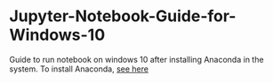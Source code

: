 # Jupyter-Notebook-Guide-for-Windows-10

Guide to run notebook on windows 10 after installing Anaconda in the system. To install Anaconda, [see here](https://github.com/NeloyNSU/Install-Anaconda-on-Windows-10/blob/master/README.md)
